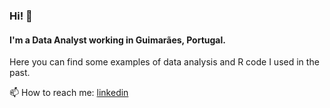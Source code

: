 ### Hi! 👋

#### I'm a Data Analyst working in Guimarães, Portugal.

Here you can find some examples of data analysis and R code I used in the past.




📫 How to reach me: [linkedin](https://www.linkedin.com/in/inesfortes/)


